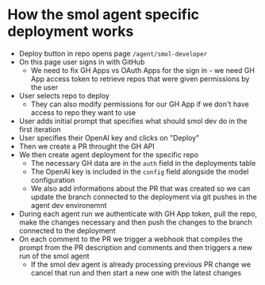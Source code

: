# How the smol agent specific deployment works
- Deploy button in repo opens page `/agent/smol-developer`
- On this page user signs in with GitHub
  - We need to fix GH Apps vs OAuth Apps for the sign in - we need GH App access token to retrieve repos that were given permissions by the user
- User selects repo to deploy
  - They can also modify permissions for our GH App if we don't have access to repo they want to use
- User adds initial prompt that specifies what should smol dev do in the first iteration
- User specifies their OpenAI key and clicks on "Deploy"
- Then we create a PR throught the GH API
- We then create agent deployment for the specific repo
  - The necessary GH data are in the `auth` field in the deployments table
  - The OpenAI key is included in the `config` field alongside the model configuration
  - We also add informations about the PR that was created so we can update the branch connected to the deployment via git pushes in the agent dev environemnt
- During each agent run we authenticate with GH App token, pull the repo, make the changes necessary and then push the changes to the branch connected to the deployment
- On each comment to the PR we trigger a webhook that compiles the prompt from the PR description and comments and then triggers a new run of the smol agent
  - If the smol dev agent is already processing previous PR change we cancel that run and then start a new one with the latest changes
